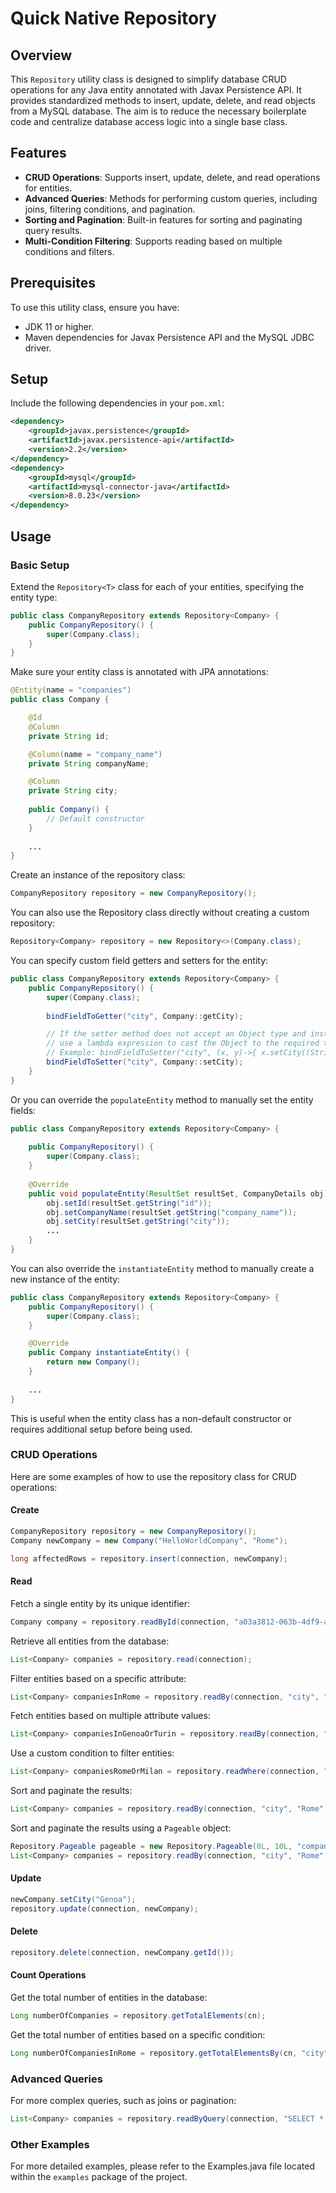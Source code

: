 # Quick Native Repository

## Overview

This `Repository` utility class is designed to simplify database CRUD operations for any Java entity annotated with Javax Persistence API. It provides standardized methods to insert, update, delete, and read objects from a MySQL database. The aim is to reduce the necessary boilerplate code and centralize database access logic into a single base class.

## Features

- **CRUD Operations**: Supports insert, update, delete, and read operations for entities.
- **Advanced Queries**: Methods for performing custom queries, including joins, filtering conditions, and pagination.
- **Sorting and Pagination**: Built-in features for sorting and paginating query results.
- **Multi-Condition Filtering**: Supports reading based on multiple conditions and filters.

## Prerequisites

To use this utility class, ensure you have:
- JDK 11 or higher.
- Maven dependencies for Javax Persistence API and the MySQL JDBC driver.

## Setup

Include the following dependencies in your `pom.xml`:

```xml
<dependency>
    <groupId>javax.persistence</groupId>
    <artifactId>javax.persistence-api</artifactId>
    <version>2.2</version>
</dependency>
<dependency>
    <groupId>mysql</groupId>
    <artifactId>mysql-connector-java</artifactId>
    <version>8.0.23</version>
</dependency>
```

## Usage

### Basic Setup

Extend the `Repository<T>` class for each of your entities, specifying the entity type:

```java
public class CompanyRepository extends Repository<Company> {
    public CompanyRepository() {
        super(Company.class);
    }
}
```

Make sure your entity class is annotated with JPA annotations:

```java
@Entity(name = "companies")
public class Company {

    @Id
    @Column
    private String id;

    @Column(name = "company_name")
    private String companyName;

    @Column
    private String city;
    
    public Company() {
        // Default constructor
    }
    
    ...
}
```

Create an instance of the repository class:

```java
CompanyRepository repository = new CompanyRepository();
```

You can also use the Repository class directly without creating a custom repository:

```java
Repository<Company> repository = new Repository<>(Company.class);
```

You can specify custom field getters and setters for the entity:

```java
public class CompanyRepository extends Repository<Company> {
    public CompanyRepository() {
        super(Company.class);
        
        bindFieldToGetter("city", Company::getCity);

        // If the setter method does not accept an Object type and instead expects a specific type (e.g., String),
        // use a lambda expression to cast the Object to the required type before passing it to the setter method.
        // Example: bindFieldToSetter("city", (x, y)->{ x.setCity((String)y); });
        bindFieldToSetter("city", Company::setCity);
    }
}
```

Or you can override the `populateEntity` method to manually set the entity fields:

```java
public class CompanyRepository extends Repository<Company> {
    
    public CompanyRepository() {
        super(Company.class);
    }
    
    @Override
    public void populateEntity(ResultSet resultSet, CompanyDetails obj) throws SQLException {
        obj.setId(resultSet.getString("id"));
        obj.setCompanyName(resultSet.getString("company_name"));
        obj.setCity(resultSet.getString("city"));
        ...
    }
}
```

You can also override the `instantiateEntity` method to manually create a new instance of the entity:

```java
public class CompanyRepository extends Repository<Company> {
    public CompanyRepository() {
        super(Company.class);
    }

    @Override
    public Company instantiateEntity() {
        return new Company();
    }
    
    ...
}
```

This is useful when the entity class has a non-default constructor or requires additional setup before being used.

### CRUD Operations

Here are some examples of how to use the repository class for CRUD operations:

#### Create
```java
CompanyRepository repository = new CompanyRepository();
Company newCompany = new Company("HelloWorldCompany", "Rome");

long affectedRows = repository.insert(connection, newCompany);
```

#### Read

Fetch a single entity by its unique identifier:

```java
Company company = repository.readById(connection, "a03a3812-063b-4df9-a945-d87d4abd6d77");
```

Retrieve all entities from the database:

```java
List<Company> companies = repository.read(connection);
```

Filter entities based on a specific attribute:

```java
List<Company> companiesInRome = repository.readBy(connection, "city", "Rome");
```

Fetch entities based on multiple attribute values:

```java
List<Company> companiesInGenoaOrTurin = repository.readBy(connection, "city", Arrays.asList("Genoa", "Turin"));
```

Use a custom condition to filter entities:

```java
List<Company> companiesRomeOrMilan = repository.readWhere(connection, "city = 'Rome' OR city = 'Milan'");
```

Sort and paginate the results:

```java
List<Company> companies = repository.readBy(connection, "city", "Rome", "company_name DESC", 10L, 0L); // (..., orderByClause, limit, offset)
```

Sort and paginate the results using a `Pageable` object:

```java
Repository.Pageable pageable = new Repository.Pageable(0L, 10L, "companyName", "desc"); // (page, size, sort, order)
List<Company> companies = repository.readBy(connection, "city", "Rome", pageable);
```

#### Update
```java
newCompany.setCity("Genoa");
repository.update(connection, newCompany);
```

#### Delete
```java
repository.delete(connection, newCompany.getId());
```

#### Count Operations

Get the total number of entities in the database:

```java
Long numberOfCompanies = repository.getTotalElements(cn);
```

Get the total number of entities based on a specific condition:

```java
Long numberOfCompaniesInRome = repository.getTotalElementsBy(cn, "city", "Rome");
```

### Advanced Queries

For more complex queries, such as joins or pagination:

```java
List<Company> companies = repository.readByQuery(connection, "SELECT * FROM companies WHERE city = ?;", "Rome");
```

### Other Examples

For more detailed examples, please refer to the Examples.java file located within the `examples`  package of the project.


